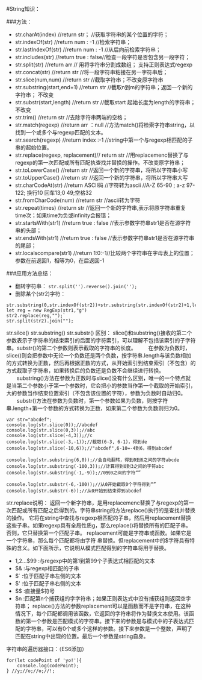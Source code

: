 #String知识：

###方法：
- str.charAt(index)           //return str；      //获取字符串的某个位置的字符；
- str.indexOf(str)             //return num : -1   //检索字符串；
- str.lastIndexOf(str)         //return num : -1   //从后向前检索字符串；
- str.includes(str)           //return true : false//检查一段字符是否包含另一段字符；
- str.split(str)               //return arr        // 用将字符串分割成数组； 支持正则表达式regexp
- str.concat(str)              //return  str       //将一段字符串粘接在另一字符串后；
- str.slice(num,num)          //return str        //截取字符串；不改变原字符串
- str.substring(start,end+1)  //return str        //截取n到m的字符串；返回一个新的字符串； 不改变 
- str.substr(start,length)    //return str        //截取start 起始长度为length的字符串；不改变
- str.trim()                  //return str        //去除字符串两端的空格；
- str.match(regexp)           //return arr ：null //方法match()将检索字符串string，以找到一个或多个与regexp匹配的文本。
- str.search(regexp)          //return index :-1  //string中第一个与regexp相匹配的子串的起始位置。
- str.replace(regexp, replacement)// return str   //用replacemenc替换了与regexp的第一次匹配或所有匹配执查找并替换的操作。不改变原字符串；
- str.toLowerCase()           //return str        //返回一个新的字符串，将所以字符串小写
- str.toUpperCase()           //return str        //返回一个新的字符串，将所以字符串大写
- str.charCodeAt(str)         //return ASCII码    //字符转为ascii   //A-Z 65-90 ; a-z 97-122; 换行10 回车13;0 49;空格32
- str.fromCharCode(num)      //return str        //ascii转为字符
- str.repeat(times)           //return str        //返回一个新的字符串,表示将原字符串重复time次；如果time为负或infinity会报错；
- str.startsWith(str1)        //return  true : false //表示参数字符串str1是否在源字符串的头部；
- str.endsWith(str1)          //return  true : false //表示参数字符串str1是否在源字符串的尾部；
- str.localscompare(str1)     //return 1:0:-1//比较两个字符串在字母表上的位置；参数在前返回1，相等为0，在后返回-1


###应用方法总结：
- 翻转字符串：
`str.split('').reverse().join('');`
- 删除某个(str2)字符：
```
str.substring(0,str.indexOf(str2))+str.substring(str.indexOf(str2)+1,length)
let reg = new RegExp(str1,"g") 
str2.replace(reg,"");`
str.split(str2).join("");
```




str.silce() str.substring() str.substr() 区别：
    slice()和substring()接收的第二个参数表示子字符串的结束索引的后面的字符索引，可以理解不包括该索引的子字符串。substr()的第二个参数则表示截取的字符串的长度。
　　在参数为负数时，slice()则会把参数中无论一个负数还是两个负数，按字符串.length与该负数相加的方式转换为正数，然后再根据正数的方式，从开始索引到结束索引（不包含）的方式截取子字符串，如果转换后的负数还是负数不会继续进行转换。
　　substring()方法在参数为正数时与slice()没有什么区别，唯一的一个特点就是当第二个参数小于第一个参数时，它会把小的参数当作第一个截取的开始索引，大的参数当作结束位置索引（不包含该位置的字符），参数为负数时自动归0。
　　substr()方法在参数为负数时，第一个参数如果为负数，则按字符串.length+第一个参数的方式转换为正数，如果第二个参数为负数则归为0。
```
var str="abcdef";
console.log(str.slice(0));//abcdef
console.log(str.slice(0,3));//abc
console.log(str.slice(-4,3));//c
console.log(str.slice(-3,-1));//截取(6-3, 6-1)，得到de
console.log(str.slice(-10,6));//"abcdef",6-10=-4到6，得到abcdef

console.log(str.substring(6,0));//会自动翻转，得到0到6之间的字符abcde
console.log(str.substring(-100,3));//计算得到0到3之间的字符abc
console.log(str.substring(-1,-9));//0到0之间的字符“”

console.log(str.substr(-6,-100));//从0开始截取0个字符得到“”
console.log(str.substr(-6));//从0开始到结束得到abcdef
```


str.replace说明： 返回一个新字符串，是用replacemenc替换了与regexp的第一次匹配或所有匹配之后得到的。字符串string的方法replace()执行的是查找并替换的操作。
 它将在string中查找与regexp相匹配的子串，然后用replacement替换这些子串。如果regexp具有全局性质g，那么replace()将替换所有的匹配子串。否则，它只替换第一个匹配子串。
 replacement可能是字符串或函数。如果它是一个字符串，那么每个匹配都将由字符 串替换。但replacement中的$字符具有特殊的含义。如下面所示，它说明从模式匹配得到的字符串将用于替换。
- $1,$2...$99 :与regexp中的第1到第99个子表达式相匹配的文本
- $& :与regexp相匹配的子串
- $` :位于匹配子串左侧的文本
- $' :位于匹配子串右侧的文本
- $$ :直接量$符号
- $n :匹配第n个捕获组的字字符串；如果正则表达式中没有捕获组则返回空字符串；
 replace()方法的参数replacement可以是函数而不是字符串，在这种情况下，每个匹配都调用该函数，它返回的字符串将作为替换文本使用。该函数的第一个参数是匹配模式的字符串。接下来的参数是与模式中的子表达式匹配的字符串，可以有0个或多个这样的参数。接下来参数是一个整数，声明了匹配在string中出现的位置。最后一个参数是string自身。


字符串的遍历器接口：（ES6添加）
```
for(let codePoint of 'yo!'){
    console.log(codePoint); 
} //y;//o;//o;//!;
```



